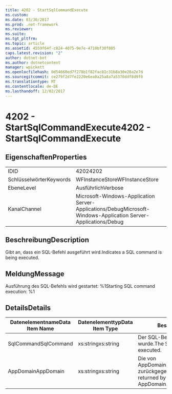 ```yaml
---
title: 4202 - StartSqlCommandExecute
ms.custom: 
ms.date: 03/30/2017
ms.prod: .net-framework
ms.reviewer: 
ms.suite: 
ms.tgt_pltfrm: 
ms.topic: article
ms.assetid: 4559f64f-c824-4075-9e7e-4710bf30f805
caps.latest.revision: "2"
author: dotnet-bot
ms.author: dotnetcontent
manager: wpickett
ms.openlocfilehash: 0d54660ed7f278b1f82fac81c31b8a30e20a2e7d
ms.sourcegitcommit: ce279f2d7fe2220e6ea0a25a8a7a5370ddf8d9f0
ms.translationtype: MT
ms.contentlocale: de-DE
ms.lasthandoff: 12/02/2017
---
```

# <a name="4202---startsqlcommandexecute"></a><span data-ttu-id="b4e3e-102">4202 - StartSqlCommandExecute</span><span class="sxs-lookup"><span data-stu-id="b4e3e-102">4202 - StartSqlCommandExecute</span></span>
## <a name="properties"></a><span data-ttu-id="b4e3e-103">Eigenschaften</span><span class="sxs-lookup"><span data-stu-id="b4e3e-103">Properties</span></span>  
  
|||  
|-|-|  
|<span data-ttu-id="b4e3e-104">ID</span><span class="sxs-lookup"><span data-stu-id="b4e3e-104">ID</span></span>|<span data-ttu-id="b4e3e-105">4202</span><span class="sxs-lookup"><span data-stu-id="b4e3e-105">4202</span></span>|  
|<span data-ttu-id="b4e3e-106">Schlüsselwörter</span><span class="sxs-lookup"><span data-stu-id="b4e3e-106">Keywords</span></span>|<span data-ttu-id="b4e3e-107">WFInstanceStore</span><span class="sxs-lookup"><span data-stu-id="b4e3e-107">WFInstanceStore</span></span>|  
|<span data-ttu-id="b4e3e-108">Ebene</span><span class="sxs-lookup"><span data-stu-id="b4e3e-108">Level</span></span>|<span data-ttu-id="b4e3e-109">Ausführlich</span><span class="sxs-lookup"><span data-stu-id="b4e3e-109">Verbose</span></span>|  
|<span data-ttu-id="b4e3e-110">Kanal</span><span class="sxs-lookup"><span data-stu-id="b4e3e-110">Channel</span></span>|<span data-ttu-id="b4e3e-111">Microsoft-Windows-Application Server-Applications/Debug</span><span class="sxs-lookup"><span data-stu-id="b4e3e-111">Microsoft-Windows-Application Server-Applications/Debug</span></span>|  
  
## <a name="description"></a><span data-ttu-id="b4e3e-112">Beschreibung</span><span class="sxs-lookup"><span data-stu-id="b4e3e-112">Description</span></span>  
 <span data-ttu-id="b4e3e-113">Gibt an, dass ein SQL-Befehl ausgeführt wird.</span><span class="sxs-lookup"><span data-stu-id="b4e3e-113">Indicates a SQL command is being executed.</span></span>  
  
## <a name="message"></a><span data-ttu-id="b4e3e-114">Meldung</span><span class="sxs-lookup"><span data-stu-id="b4e3e-114">Message</span></span>  
 <span data-ttu-id="b4e3e-115">Ausführung des SQL-Befehls wird gestartet: %1</span><span class="sxs-lookup"><span data-stu-id="b4e3e-115">Starting SQL command execution: %1</span></span>  
  
## <a name="details"></a><span data-ttu-id="b4e3e-116">Details</span><span class="sxs-lookup"><span data-stu-id="b4e3e-116">Details</span></span>  
  
|<span data-ttu-id="b4e3e-117">Datenelementname</span><span class="sxs-lookup"><span data-stu-id="b4e3e-117">Data Item Name</span></span>|<span data-ttu-id="b4e3e-118">Datenelementtyp</span><span class="sxs-lookup"><span data-stu-id="b4e3e-118">Data Item Type</span></span>|<span data-ttu-id="b4e3e-119">Beschreibung</span><span class="sxs-lookup"><span data-stu-id="b4e3e-119">Description</span></span>|  
|--------------------|--------------------|-----------------|  
|<span data-ttu-id="b4e3e-120">SqlCommand</span><span class="sxs-lookup"><span data-stu-id="b4e3e-120">SqlCommand</span></span>|<span data-ttu-id="b4e3e-121">xs:string</span><span class="sxs-lookup"><span data-stu-id="b4e3e-121">xs:string</span></span>|<span data-ttu-id="b4e3e-122">Der SQL-Befehl, der ausgeführt wurde.</span><span class="sxs-lookup"><span data-stu-id="b4e3e-122">The SQL command that was executed.</span></span>|  
|<span data-ttu-id="b4e3e-123">AppDomain</span><span class="sxs-lookup"><span data-stu-id="b4e3e-123">AppDomain</span></span>|<span data-ttu-id="b4e3e-124">xs:string</span><span class="sxs-lookup"><span data-stu-id="b4e3e-124">xs:string</span></span>|<span data-ttu-id="b4e3e-125">Die von AppDomain.CurrentDomain.FriendlyName zurückgegebene Zeichenfolge.</span><span class="sxs-lookup"><span data-stu-id="b4e3e-125">The string returned by AppDomain.CurrentDomain.FriendlyName.</span></span>|
